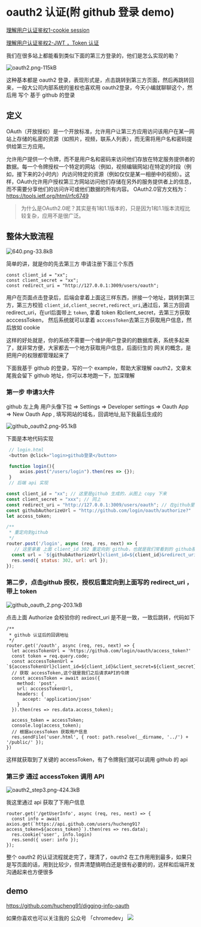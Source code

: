 <!--
 * @Author: hucheng
 * @Date: 2019-09-08 08:54:54
 * @Description: here is des
 -->
# oauth2 认证(附 github 登录 demo)

[理解用户认证鉴权1-cookie session](https://juejin.im/post/5d7393006fb9a06b1c7450ed)

[理解用户认证鉴权2-JWT ，Token 认证](https://juejin.im/post/5d73bba66fb9a06acc00aa40)

我们在很多站上都能看到类似下面的第三方登录的，他们是怎么实现的勒？

![oauth2.png-115kB][1]


这种基本都是 oauth2 登录，表现形式是，点击跳转到第三方页面，然后再跳转回来，一般大公司内部系统的鉴权也喜欢用 oauth2登录，今天小编就聊聊这个，然后用 写个 基于 github 的登录

## 定义
OAuth（开放授权）是一个开放标准，允许用户让第三方应用访问该用户在某一网站上存储的私密的资源（如照片，视频，联系人列表），而无需将用户名和密码提供给第三方应用。

允许用户提供一个令牌，而不是用户名和密码来访问他们存放在特定服务提供者的数据。每一个令牌授权一个特定的网站（例如，视频编辑网站)在特定的时段（例如，接下来的2小时内）内访问特定的资源（例如仅仅是某一相册中的视频）。这样，OAuth允许用户授权第三方网站访问他们存储在另外的服务提供者上的信息，而不需要分享他们的访问许可或他们数据的所有内容。
OAuth2.0官方文档为：https://tools.ietf.org/html/rfc6749
> 为什么是OAuth2.0呢？其实是有1和1.1版本的，只是因为1和1.1版本流程比较复杂，应用不是很广泛。

## 整体大致流程

![640.png-33.8kB][2]

简单的讲，就是你的先去第三方 申请注册下面三个东西
```
const client_id = "xx";
const client_secret = "xx";
const redirect_uri = "http://127.0.0.1:3009/users/oauth";
```
用户在页面点击登录后，后端会拿着上面这三样东西，拼接一个地址，跳转到第三方，第三方校验
`client_id,client_secret,redirect_uri`,通过后，第三方回调 redirect_uri，在url后面带上 `token`, 拿着 token 和client_secret，去第三方获取 acccessToken， 然后系统就可以拿着 `acccessToken`去第三方获取用户信息，然后放如 cookie

这样的好处就是，你的系统不需要一个维护用户登录的的数据库表，系统多起来了，就非常方便，大家都去一个地方获取用户信息，后面衍生的 网关的概念，是把用户的权限都管理起来了

下面我基于 github 的登录，写的一个 example，帮助大家理解 oauth2，文章末尾我会留下 github 地址，你可以本地跑一下，加深理解

### 第一步 申请3大件
github 左上角 用户头像下拉 => Settings => Developer settings => Oauth App => New Oauth App , 填写网站的域名，回调地址,贴下我最后生成的

![github_oauth2.png-95.1kB][3]

下面是本地代码实现
```javascript
 // login.html
 <button @click="login>github登录</button>

 function login(){
     axios.post("/users/login").then(res => {});
 }
 // 后端 api 实现

const client_id = "xx"; // 这里是github 生成的，从图上 copy 下来
const client_secret = "xxx"; // 同上
const redirect_uri = "http://127.0.0.1:3009/users/oauth"; // 在github里填的 callback url
const githubAuthorizeUrl = "http://github.com/login/oauth/authorize?"
let access_token;

/**
 * 重定向到github
 */
router.post('/login', async (req, res, next) => {
   // 这里拿着 上面 client_id 302 重定向到 github，也就是我们常看到的 github那个 授权头像位置
  const url = `${githubAuthorizeUrl}client_id=${client_id}&redirect_uri=${redirect_uri}`;
  res.send({ status: 302, url: url });
});
```

### 第二步，点击github 授权，授权后重定向到上面写的 redirect_uri ，带上 token


![github_oauth_2.png-203.1kB][4]

点击上面 Authorize 会校验你的 redirect_uri 是不是一致，一致后跳转，代码如下
```
/**
 * github 认证后的回调地址
 */
router.get('/oauth', async (req, res, next) => {
  let accessTokenUrl = 'https://github.com/login/oauth/access_token?'
  const token = req.query.code;
  const acccessTokenUrl = `${accessTokenUrl}client_id=${client_id}&client_secret=${client_secret}&code=${token}`;
  // 获取 accessToken,这个就是我们之后请求API的令牌
  const accessToken = await axios({
    method: 'post',
    url: acccessTokenUrl,
    headers: {
      accept: 'application/json'
    }
  }).then(res => res.data.access_token);

  access_token = accessToken;
  console.log(access_token);
  // 根据accessToken 获取用户信息
  res.sendFile('user.html', { root: path.resolve(__dirname, '../') + '/public/' });
})

```

这样就获取到了关键的 accessToken，有了令牌我们就可以调用 github 的 api 

### 第三步 通过 accessToken 调用 API

![oauth2_step3.png-424.3kB][5]

我这里通过 api 获取了下用户信息
```
router.get('/getUserInfo', async (req, res, next) => {
  const info = await axios.get(`https://api.github.com/users/hucheng91?access_token=${access_token}`).then(res => res.data);
  res.cookie('user', info.login)
  res.send({ user: info });
});
```

整个 oauth2 的认证流程就走完了，理清了，oauth2 在工作用用到最多，如果只是写页面的话，用到比较少，但弄清楚搞明白还是很有必要的的，这样和后端开发沟通起来也方便很多

## demo
https://github.com/hucheng91/digging-info-oauth

如果你喜欢也可以关注我的 公众号 「chromedev」
![](https://user-gold-cdn.xitu.io/2019/9/7/16d0b7bf97692233?w=258&h=258&f=jpeg&s=18523)


  [1]: https://user-gold-cdn.xitu.io/2019/9/8/16d10051cce3d9be?w=636&h=910&f=png&s=117780
  [2]: https://user-gold-cdn.xitu.io/2019/9/8/16d10051cd3c3103?w=906&h=416&f=png&s=34626
  [3]: https://user-gold-cdn.xitu.io/2019/9/8/16d10051d1f29d39?w=1011&h=694&f=png&s=97378
  [4]: https://user-gold-cdn.xitu.io/2019/9/8/16d1007c21160cc2?w=1023&h=695&f=png&s=208001
  [5]: https://user-gold-cdn.xitu.io/2019/9/8/16d10051ccfff06f?w=549&h=590&f=png&s=434446